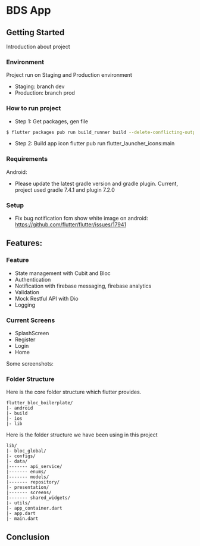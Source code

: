 # BDS App

## Getting Started

Introduction about project

### Environment
Project run on Staging and Production environment
- Staging: branch dev
- Production: branch prod

### How to run project
- Step 1: Get packages, gen file
```sh
$ flutter packages pub run build_runner build --delete-conflicting-outputs
```
- Step 2: Build app icon
flutter pub run flutter_launcher_icons:main

### Requirements
Android:
- Please update the latest gradle version and gradle plugin. Current, project used gradle 7.4.1 and plugin 7.2.0

### Setup
- Fix bug notification fcm show white image on android:
https://github.com/flutter/flutter/issues/17941

## Features:

### Feature
* State management with Cubit and Bloc
* Authentication
* Notification with firebase messaging, firebase analytics
* Validation
* Mock Restful API with Dio
* Logging

### Current Screens
* SplashScreen
* Register
* Login
* Home

Some screenshots: 


### Folder Structure
Here is the core folder structure which flutter provides.

```
flutter_bloc_boilerplate/
|- android
|- build
|- ios
|- lib
```

Here is the folder structure we have been using in this project

```
lib/
|- bloc_global/
|- configs/
|- data/
|------- api_service/
|------- enums/
|------- models/
|------- repository/
|- presentation/
|------- screens/
|------- shared_widgets/
|- utils/
|- app_container.dart
|- app.dart
|- main.dart
```

## Conclusion

